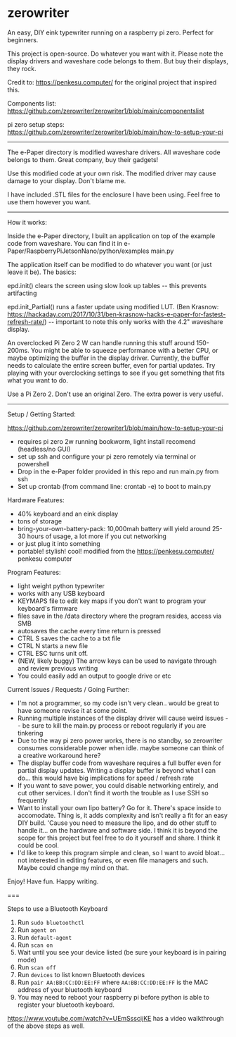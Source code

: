 # zerowriter

An easy, DIY eink typewriter running on a raspberry pi zero. Perfect for beginners.

This project is open-source. Do whatever you want with it. Please note the display drivers and waveshare code belongs to them. But buy their displays, they rock.

Credit to: https://penkesu.computer/ for the original project that inspired this.

Components list: https://github.com/zerowriter/zerowriter1/blob/main/componentslist

pi zero setup steps: https://github.com/zerowriter/zerowriter1/blob/main/how-to-setup-your-pi

----------
 
The e-Paper directory is modified waveshare drivers. All waveshare code belongs to them. Great company, buy their gadgets!

Use this modified code at your own risk. The modified driver may cause damage to your display. Don't blame me.

I have included .STL files for the enclosure I have been using. Feel free to use them however you want.

----------

How it works:

Inside the e-Paper directory, I built an application on top of the example code from waveshare. You can find it in e-Paper/RaspberryPiJetsonNano/python/examples main.py

The application itself can be modified to do whatever you want (or just leave it be). The basics:

epd.init() clears the screen using slow look up tables -- this prevents artifacting

epd.init_Partial() runs a faster update using modified LUT. (Ben Krasnow: https://hackaday.com/2017/10/31/ben-krasnow-hacks-e-paper-for-fastest-refresh-rate/) -- important to note this only works with the 4.2" waveshare display.

An overclocked Pi Zero 2 W can handle running this stuff around 150-200ms. You might be able to squeeze performance with a better CPU, or maybe optimizing the buffer in the display driver. Currently, the buffer needs to calculate the entire screen buffer, even for partial updates. Try playing with your overclocking settings to see if you get something that fits what you want to do.

Use a Pi Zero 2. Don't use an original Zero. The extra power is very useful.

----------

Setup / Getting Started:

https://github.com/zerowriter/zerowriter1/blob/main/how-to-setup-your-pi

- requires pi zero 2w running bookworm, light install recomend (headless/no GUI)
- set up ssh and configure your pi zero remotely via terminal or powershell
- Drop in the e-Paper folder provided in this repo and run main.py from ssh
- Set up crontab (from command line: crontab -e) to boot to main.py

Hardware Features:
- 40% keyboard and an eink display
- tons of storage
- bring-your-own-battery-pack: 10,000mah battery will yield around 25-30 hours of usage, a lot more if you cut networking
- or just plug it into something
- portable! stylish! cool! modified from the https://penkesu.computer/ penkesu computer

Program Features:
- light weight python typewriter
- works with any USB keyboard
- KEYMAPS file to edit key maps if you don't want to program your keyboard's firmware
- files save in the /data directory where the program resides, access via SMB
- autosaves the cache every time return is pressed
- CTRL S saves the cache to a txt file
- CTRL N starts a new file
- CTRL ESC turns unit off.
- (NEW, likely buggy) The arrow keys can be used to navigate through and review previous writing
- You could easily add an output to google drive or etc

Current Issues / Requests / Going Further:
- I'm not a programmer, so my code isn't very clean.. would be great to have someone revise it at some point.
- Running multiple instances of the display driver will cause weird issues -- be sure to kill the main.py process or reboot regularly if you are tinkering
- Due to the way pi zero power works, there is no standby, so zerowriter consumes considerable power when idle. maybe someone can think of a creative workaround here?
- The display buffer code from waveshare requires a full buffer even for partial display updates. Writing a display buffer is beyond what I can do... this would have big implications for speed / refresh rate
- If you want to save power, you could disable networking entirely, and cut other services. I don't find it worth the trouble as I use SSH so frequently 
- Want to install your own lipo battery? Go for it. There's space inside to accomodate. Thing is, it adds complexity and isn't really a fit for an easy DIY build. 'Cause you need to measure the lipo, and do other stuff to handle it... on the hardware and software side. I think it is beyond the scope for this project but feel free to do it yourself and share. I think it could be cool.
- I'd like to keep this program simple and clean, so I want to avoid bloat... not interested in editing features, or even file managers and such. Maybe could change my mind on that.

Enjoy! Have fun. Happy writing.

===

Steps to use a Bluetooth Keyboard

1. Run `sudo bluetoothctl`
2. Run `agent on`
3. Run `default-agent`
4. Run `scan on`
5. Wait until you see your device listed (be sure your keyboard is in pairing mode)
6. Run `scan off`
7. Run `devices` to list known Bluetooth devices
8. Run `pair AA:BB:CC:DD:EE:FF` where `AA:BB:CC:DD:EE:FF` is the MAC address of your bluetooth keyboard
9. You may need to reboot your raspberry pi before python is able to register your bluetooth keyboard.

https://www.youtube.com/watch?v=UEmSsscijKE has a video walkthrough of the above steps as well.

